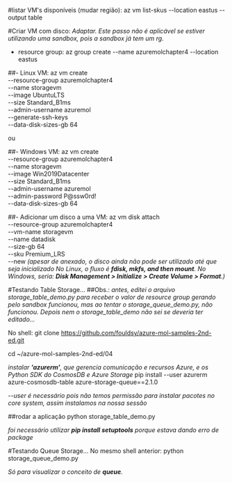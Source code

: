 #listar VM's disponíveis (mudar região):
az vm list-skus --location eastus --output table

#Criar VM com disco:
_Adaptar. Este passo não é aplicável se estiver utilizando uma sandbox, pois a sandbox já tem um rg._
- resource group:
az group create --name azuremolchapter4 --location eastus

##- Linux VM:
az vm create \
--resource-group azuremolchapter4 \
--name storagevm \
--image UbuntuLTS \
--size Standard_B1ms \
--admin-username azuremol \
--generate-ssh-keys \
--data-disk-sizes-gb 64

ou

##- Windows VM:
az vm create \
--resource-group azuremolchapter4 \
--name storagevm \
--image Win2019Datacenter \
--size Standard_B1ms \
--admin-username azuremol \
--admin-password P@ssw0rd! \
--data-disk-sizes-gb 64

##- Adicionar um disco a uma VM:
az vm disk attach \
--resource-group azuremolchapter4 \
--vm-name storagevm \
--name datadisk \
--size-gb 64 \
--sku Premium_LRS \
--new
_(apesar de anexado, o disco ainda não pode ser utilizado até que seja inicializado_
_No Linux, o fluxo é __fdisk, mkfs, and then mount__._
_No Windows, seria: __Disk Management > Initialize > Create Volume > Format__.)_

#Testando Table Storage...
##Obs.: 
_antes, editei o arquivo storage_table_demo.py para receber o valor de resource group gerando pelo sandbox_
_funcionou, mas ao tentar o storage_queue_demo.py, não funcionou. Depois nem o storage_table_demo_
_não sei se deveria ter editado..._

No shell:
git clone https://github.com/fouldsy/azure-mol-samples-2nd-ed.git

cd ~/azure-mol-samples-2nd-ed/04

_instalar __'azurerm'__, que gerencia comunicação e recursos Azure, e os Python SDK do CosmosDB e Azure Storage_
pip install --user azurerm azure-cosmosdb-table azure-storage-queue==2.1.0

_--user é necessário pois não temos permissão para instalar pacotes no core system, assim instalamos na nossa sessão_

##rodar a aplicação
python storage_table_demo.py

_foi necessário utilizar __pip install setuptools__ porque estava dando erro de package_

#Testando Queue Storage...
No mesmo shell anterior:
python storage_queue_demo.py

_Só para visualizar o conceito de __queue__._

